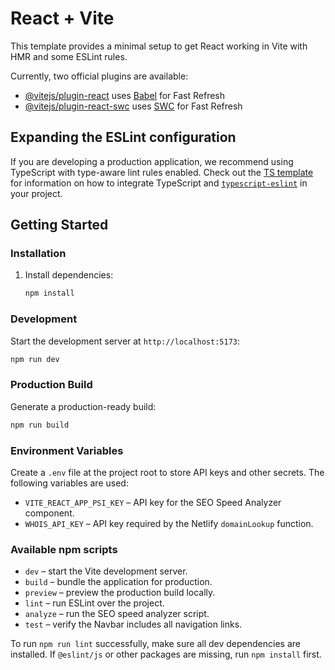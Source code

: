 # React + Vite

This template provides a minimal setup to get React working in Vite with HMR and some ESLint rules.

Currently, two official plugins are available:

- [@vitejs/plugin-react](https://github.com/vitejs/vite-plugin-react/blob/main/packages/plugin-react) uses [Babel](https://babeljs.io/) for Fast Refresh
- [@vitejs/plugin-react-swc](https://github.com/vitejs/vite-plugin-react/blob/main/packages/plugin-react-swc) uses [SWC](https://swc.rs/) for Fast Refresh

## Expanding the ESLint configuration

If you are developing a production application, we recommend using TypeScript with type-aware lint rules enabled. Check out the [TS template](https://github.com/vitejs/vite/tree/main/packages/create-vite/template-react-ts) for information on how to integrate TypeScript and [`typescript-eslint`](https://typescript-eslint.io) in your project.

## Getting Started

### Installation

1. Install dependencies:
   ```bash
   npm install
   ```

### Development

Start the development server at `http://localhost:5173`:

```bash
npm run dev
```

### Production Build

Generate a production-ready build:

```bash
npm run build
```

### Environment Variables

Create a `.env` file at the project root to store API keys and other secrets. The following variables are used:

- `VITE_REACT_APP_PSI_KEY` – API key for the SEO Speed Analyzer component.
- `WHOIS_API_KEY` – API key required by the Netlify `domainLookup` function.

### Available npm scripts

- `dev` – start the Vite development server.
- `build` – bundle the application for production.
- `preview` – preview the production build locally.
- `lint` – run ESLint over the project.
- `analyze` – run the SEO speed analyzer script.
- `test` – verify the Navbar includes all navigation links.

To run `npm run lint` successfully, make sure all dev dependencies are installed. If `@eslint/js` or other packages are missing, run `npm install` first.
